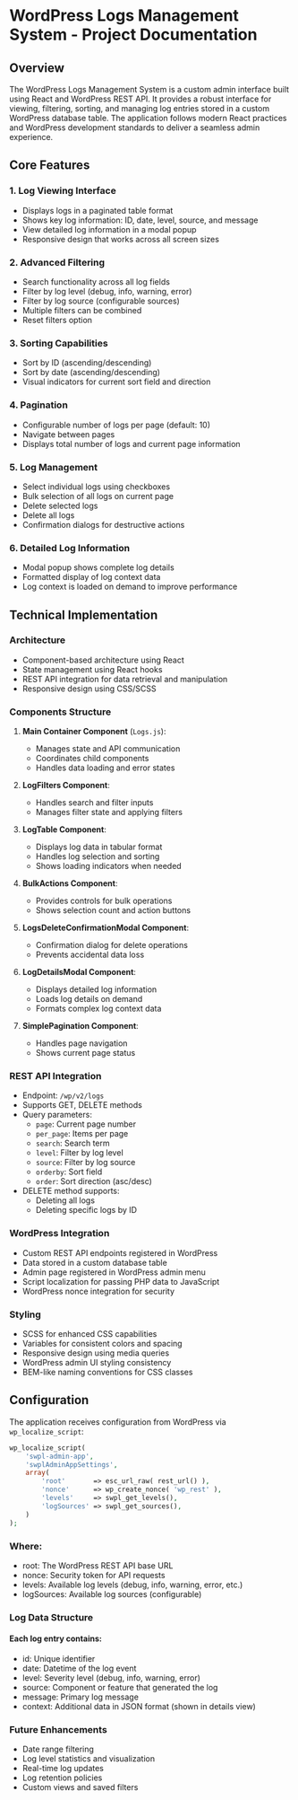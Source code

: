 # WordPress Logs Management System - Project Documentation

## Overview

The WordPress Logs Management System is a custom admin interface built using React and WordPress REST API. It provides a robust interface for viewing, filtering, sorting, and managing log entries stored in a custom WordPress database table. The application follows modern React practices and WordPress development standards to deliver a seamless admin experience.

## Core Features

### 1. Log Viewing Interface

- Displays logs in a paginated table format
- Shows key log information: ID, date, level, source, and message
- View detailed log information in a modal popup
- Responsive design that works across all screen sizes

### 2. Advanced Filtering

- Search functionality across all log fields
- Filter by log level (debug, info, warning, error)
- Filter by log source (configurable sources)
- Multiple filters can be combined
- Reset filters option

### 3. Sorting Capabilities

- Sort by ID (ascending/descending)
- Sort by date (ascending/descending)
- Visual indicators for current sort field and direction

### 4. Pagination

- Configurable number of logs per page (default: 10)
- Navigate between pages
- Displays total number of logs and current page information

### 5. Log Management

- Select individual logs using checkboxes
- Bulk selection of all logs on current page
- Delete selected logs
- Delete all logs
- Confirmation dialogs for destructive actions

### 6. Detailed Log Information

- Modal popup shows complete log details
- Formatted display of log context data
- Log context is loaded on demand to improve performance

## Technical Implementation

### Architecture

- Component-based architecture using React
- State management using React hooks
- REST API integration for data retrieval and manipulation
- Responsive design using CSS/SCSS

### Components Structure

1. **Main Container Component** (`Logs.js`):

   - Manages state and API communication
   - Coordinates child components
   - Handles data loading and error states

2. **LogFilters Component**:

   - Handles search and filter inputs
   - Manages filter state and applying filters

3. **LogTable Component**:

   - Displays log data in tabular format
   - Handles log selection and sorting
   - Shows loading indicators when needed

4. **BulkActions Component**:

   - Provides controls for bulk operations
   - Shows selection count and action buttons

5. **LogsDeleteConfirmationModal Component**:

   - Confirmation dialog for delete operations
   - Prevents accidental data loss

6. **LogDetailsModal Component**:

   - Displays detailed log information
   - Loads log details on demand
   - Formats complex log context data

7. **SimplePagination Component**:
   - Handles page navigation
   - Shows current page status

### REST API Integration

- Endpoint: `/wp/v2/logs`
- Supports GET, DELETE methods
- Query parameters:
  - `page`: Current page number
  - `per_page`: Items per page
  - `search`: Search term
  - `level`: Filter by log level
  - `source`: Filter by log source
  - `orderby`: Sort field
  - `order`: Sort direction (asc/desc)
- DELETE method supports:
  - Deleting all logs
  - Deleting specific logs by ID

### WordPress Integration

- Custom REST API endpoints registered in WordPress
- Data stored in a custom database table
- Admin page registered in WordPress admin menu
- Script localization for passing PHP data to JavaScript
- WordPress nonce integration for security

### Styling

- SCSS for enhanced CSS capabilities
- Variables for consistent colors and spacing
- Responsive design using media queries
- WordPress admin UI styling consistency
- BEM-like naming conventions for CSS classes

## Configuration

The application receives configuration from WordPress via `wp_localize_script`:

```php
wp_localize_script(
    'swpl-admin-app',
    'swplAdminAppSettings',
    array(
        'root'       => esc_url_raw( rest_url() ),
        'nonce'      => wp_create_nonce( 'wp_rest' ),
        'levels'     => swpl_get_levels(),
        'logSources' => swpl_get_sources(),
    )
);
```

### Where:

- root: The WordPress REST API base URL
- nonce: Security token for API requests
- levels: Available log levels (debug, info, warning, error, etc.)
- logSources: Available log sources (configurable)

### Log Data Structure

#### Each log entry contains:

- id: Unique identifier
- date: Datetime of the log event
- level: Severity level (debug, info, warning, error)
- source: Component or feature that generated the log
- message: Primary log message
- context: Additional data in JSON format (shown in details view)

### Future Enhancements

- Date range filtering
- Log level statistics and visualization
- Real-time log updates
- Log retention policies
- Custom views and saved filters
